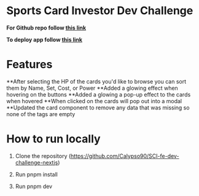 # **Sports Card Investor Dev Challenge**

**For Github repo follow [this link](https://github.com/Calypso90/SCI-fe-dev-challenge-nextjs)**

**To deploy app follow [this link](url)**

# **Features**

**After selecting the HP of the cards you'd like to browse you can sort them by Name, Set, Cost, or Power
**Added a glowing effect when hovering on the buttons
**Added a glowing a pop-up effect to the cards when hovered
**When clicked on the cards will pop out into a modal
\*\*Updated the card component to remove any data that was missing so none of the tags are empty

# **How to run locally**

1.  Clone the repository
    (https://github.com/Calypso90/SCI-fe-dev-challenge-nextjs)

2.  Run pnpm install

3.  Run pnpm dev
